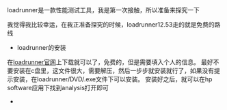  loadrunner是一款性能测试工具，我是第一次接触，所以准备来探究一下
 
 我觉得我比较幸运，在我正准备探究的时候，loadrunner12.53走的就是免费的路线
 
 * loadrunner的安装
 
 在[loadrunner官网](https://saas.hpe.com/en-us/download/loadrunner)上下载就可以了，免费的，但是需要填入个人的信息。
 最好不要安装在c盘里，这文件很大，需要解压，然后一步步就安装就行了，如果没有提示安装，在loadrunner/DVD/.exe文件下可以安装。
 安装好之后，就可以在hp software应用下找到analysis打开即可
 
 * 
